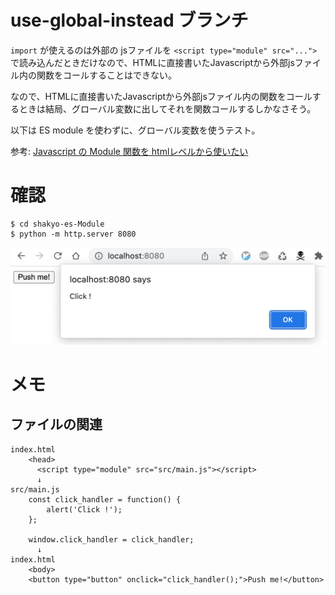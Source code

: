 # use-global-instead ブランチ

`import` が使えるのは外部の jsファイルを `<script type="module" src="...">` で読み込んだときだけなので、HTMLに直接書いたJavascriptから外部jsファイル内の関数をコールすることはできない。

なので、HTMLに直接書いたJavascriptから外部jsファイル内の関数をコールするときは結局、グローバル変数に出してそれを関数コールするしかなさそう。

以下は ES module を使わずに、グローバル変数を使うテスト。

参考: [Javascript の Module 関数を htmlレベルから使いたい](https://teratail.com/questions/261118)

# 確認

```
$ cd shakyo-es-Module
$ python -m http.server 8080
```

![ss](./doc-image/ss1.png)

# メモ

## ファイルの関連
```
index.html
    <head>
      <script type="module" src="src/main.js"></script>
      ↓
src/main.js
    const click_handler = function() {
        alert('Click !');
    };

    window.click_handler = click_handler;
      ↓
index.html
    <body>
    <button type="button" onclick="click_handler();">Push me!</button>
```
